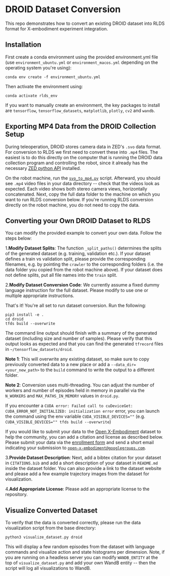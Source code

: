 # DROID Dataset Conversion

This repo demonstrates how to convert an existing DROID dataset into RLDS format for X-embodiment experiment integration.

## Installation

First create a conda environment using the provided environment.yml file (use `environment_ubuntu.yml` or `environment_macos.yml` depending on the operating system you're using):
```
conda env create -f environment_ubuntu.yml
```

Then activate the environment using:
```
conda activate rlds_env
```

If you want to manually create an environment, the key packages to install are `tensorflow`, 
`tensorflow_datasets`, `matplotlib`, `plotly`, `cv2` and `wandb`.


## Exporting MP4 Data from the DROID Collection Setup

During teleoperation, DROID stores camera data in ZED's `.svo` data format. For conversion to RLDS we first need 
to convert these into `.mp4` files. The easiest is to do this directly on the computer that is running the DROID 
data collection program and controlling the robot, since it already has the necessary [ZED python API](https://www.stereolabs.com/docs/app-development/python/install)
installed.

On the robot machine, run the [`svo_to_mp4.py`](https://github.com/AlexanderKhazatsky/R2D2/blob/main/scripts/convert/svo_to_mp4.py)
script. Afterward, you should see `.mp4` video files in your data directory -- check that the videos look as expected. 
Each video shows both stereo camera views, horizontally concatenated. Next, copy the full data folder to the machine
on which you want to run RLDS conversion below. If you're running RLDS conversion directly on the robot machine, you
do not need to copy the data.


## Converting your Own DROID Dataset to RLDS

You can modify the provided example to convert your own data. Follow the steps below:

1.**Modify Dataset Splits**: The function `_split_paths()` determines the splits of the generated dataset (e.g. training, validation etc.).
If your dataset defines a train vs validation split, please provide the corresponding filenames, e.g. 
by pointing the `crawler` to the corresponding folders (i.e. the data folder you copied from the robot machine above). 
If your dataset does not define splits, put all file names into the `train` split.

2.**Modify Dataset Conversion Code**: We currently assume a fixed dummy language instruction for the full dataset. 
Please modify to use one or multiple appropriate instructions.

That's it! You're all set to run dataset conversion. Run the following:
```
pip3 install -e .
cd droid
tfds build --overwrite
```
The command line output should finish with a summary of the generated dataset (including size and number of samples). 
Please verify that this output looks as expected and that you can find the generated `tfrecord` files in `~/tensorflow_datasets/droid`.

**Note 1**: This will overwrite any existing dataset, so make sure to copy previously converted data to a new place or 
add a `--data_dir=<your_new_path>` to the `build` command to write the output to a different folder.

**Note 2**: Conversion uses multi-threading. You can adjust the number of workers and number of episodes held in memory in parallel
via the `N_WORKERS` and `MAX_PATHS_IN_MEMORY` values in `droid.py`.

If you encounter a `CUDA error: Failed call to cuDeviceGet: CUDA_ERROR_NOT_INITIALIZED: initialization error` error, you can launch the command using the env variable `CUDA_VISIBLE_DEVICES=""` (e.g. `CUDA_VISIBLE_DEVICES="" tfds build --overwrite`)

If you would like to submit your data to the [Open X-Embodiment](https://robotics-transformer-x.github.io/) dataset to help the community, you can add a citation and 
license as described below. Please submit your data via the [enrollment form](https://docs.google.com/forms/d/e/1FAIpQLSeYinS_Y5Bf1ufTnlROULVquD4gw6xY_wUBssfVYkHNaPp4LQ/viewform) and send a short email indicating your submission 
to [`open-x-embodiment@googlegroups.com`](mailto:open-x-embodiment@googlegroups.com).

3.**Provide Dataset Description**: Next, add a bibtex citation for your dataset in `CITATIONS.bib` and add a short description
of your dataset in `README.md` inside the dataset folder. You can also provide a link to the dataset website and please add a
few example trajectory images from the dataset for visualization.

4.**Add Appropriate License**: Please add an appropriate license to the repository. 


## Visualize Converted Dataset
To verify that the data is converted correctly, please run the data visualization script from the base directory:
```
python3 visualize_dataset.py droid
``` 
This will display a few random episodes from the dataset with language commands and visualize action and state histograms per dimension.
Note, if you are running on a headless server you can modify `WANDB_ENTITY` at the top of `visualize_dataset.py` and 
add your own WandB entity -- then the script will log all visualizations to WandB.

